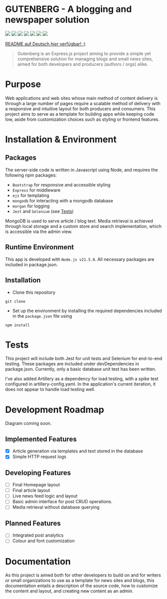 # GUTENBERG - A blogging and newspaper solution
![](https://img.shields.io/badge/Development-Ongoing-blue)
![](https://img.shields.io/github/issues/hussein-249/dynamic-multipage-template)
![](https://img.shields.io/badge/Tests-Passing-green)
![](https://img.shields.io/badge/Node.js_v21.5-68A063)
![](https://img.shields.io/badge/Javascript-fde427)
![](https://img.shields.io/badge/EJS-maroon)
![](https://img.shields.io/badge/MongoDB-4db33d)

[README auf Deutsch <i>hier</i> verfügbar! :)](https://github.com/Hussein-249/dynamic-multipage-template/blob/main/README-DE.md)

> Gutenberg is an Express.js project aiming to provide a simple yet comprehensive solution for managing blogs and small news sites, aimed for both developers and producers (authors / orgs) alike.

# Purpose

Web applications and web sites whose main method of content delivery is through a large number of pages require a scalable method of delivery with a responsive and intuitive layout for both producers and consumers. This project aims to serve as a template for building apps while keeping code low, aside from customization choices such as styling or frontend features.

# Installation & Environment

## Packages

The server-side code is written in Javascript using Node, and requires the following npm packages:

- ```Bootstrap``` for responsive and accessible styling
- ```Express``` for middleware
- ```ejs``` for templating
- ```mongodb``` for interacting with a mongodb database
- ```morgan``` for logging
- ```Jest``` and ```Selenium``` (see [Tests](#tests))

MongoDB is used to serve article / blog text. Media retrieval is achieved through local storage and a custom store and search implementation, which is accessible via the admin view.

## Runtime Environment

This app is developed with ```Node.js v21.5.0```. All necessary packages are included in package.json.

## Installation

- Clone this repository
```
git clone
```
- Set up the environment by installing the required dependencies included in the ```package.json``` file using
```
npm install
```

# Tests

<div id="tests">
This project will include both Jest for unit tests and Selenium for end-to-end testing. These packages are included under devDependencies in package.json. Currently, only a basic database unit test has been written.

I've also added Artillery as a dependency for load testing, with a spike test configured in artillery-config.yaml. In the application's current iteration, it does not appear to handle load testing well.
</div>

# Development Roadmap

Diagram coming soon.

## Implemented Features

- [x] Article generation via templates and text stored in the database
- [x] Simple HTTP request logs

## Developing Features

- [ ] Final Homepage layout
- [ ] Final article layout
- [ ] Live news feed logic and layout
- [ ] Basic admin interface for post CRUD operations.
- [ ] Media retrieval without database querying

## Planned Features
- [ ] Integrated post analytics
- [ ] Colour and font customization

# Documentation
As this project is aimed both for other developers to build on and for writers or small organizations to use as a template for news sites and blogs, this documentation entails a description of the source code, how to customize the content and layout, and creating new content as an admin.
